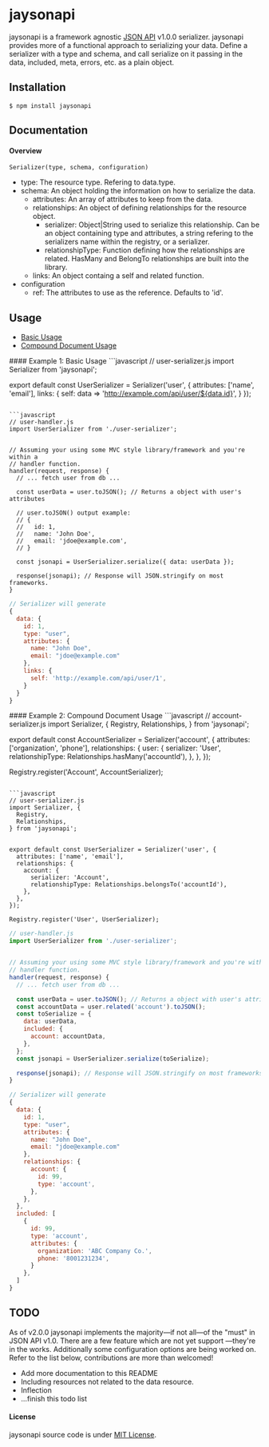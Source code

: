 # jaysonapi
jaysonapi is a framework agnostic [JSON API](http://jsonapi.org/) v1.0.0 serializer.
jaysonapi provides more of a functional approach to serializing your data.
Define a serializer with a type and schema, and call serialize on it passing in
the data, included, meta, errors, etc. as a plain object.

## Installation
`$ npm install jaysonapi`

## Documentation

#### Overview
`Serializer(type, schema, configuration)`
- type: The resource type. Refering to data.type.
- schema: An object holding the information on how to serialize the data.
  - attributes: An array of attributes to keep from the data.
  - relationships: An object of defining relationships for the resource object.
    - serializer: Object|String used to serialize this relationship. Can be an
                object containing type and attributes, a string refering to the
                serializers name within the registry, or a serializer.
    - relationshipType: Function defining how the relationships are related.
                      HasMany and BelongTo relationships are built into the
                      library.
  - links: An object containg a self and related function.
- configuration
  - ref: The attributes to use as the reference. Defaults to 'id'.

## Usage
- [Basic Usage](#basic-usage)
- [Compound Document Usage](#compound-document-usage)

<a name="basic-usage" />
#### Example 1: Basic Usage
```javascript
// user-serializer.js
import Serializer from 'jaysonapi';


export default const UserSerializer = Serializer('user', {
  attributes: ['name', 'email'],
  links: {
    self: data => 'http://example.com/api/user/${data.id}',
  }
});
```

```javascript
// user-handler.js
import UserSerializer from './user-serializer';


// Assuming your using some MVC style library/framework and you're within a
// handler function.
handler(request, response) {
  // ... fetch user from db ...

  const userData = user.toJSON(); // Returns a object with user's attributes

  // user.toJSON() output example:
  // {
  //   id: 1,
  //   name: 'John Doe',
  //   email: 'jdoe@example.com',
  // }

  const jsonapi = UserSerializer.serialize({ data: userData });

  response(jsonapi); // Response will JSON.stringify on most frameworks.
}
```

```javascript
// Serializer will generate
{
  data: {
    id: 1,
    type: "user",
    attributes: {
      name: "John Doe",
      email: "jdoe@example.com"
    },
    links: {
      self: 'http://example.com/api/user/1',
    }
  }
}
```

<a name="compound-document-usage" />
#### Example 2: Compound Document Usage
```javascript
// account-serializer.js
import Serializer, {
  Registry,
  Relationships,
} from 'jaysonapi';


export default const AccountSerializer = Serializer('account', {
  attributes: ['organization', 'phone'],
  relationships: {
    user: {
      serializer: 'User',
      relationshipType: Relationships.hasMany('accountId'),
    },
  },
});

Registry.register('Account', AccountSerializer);
```

```javascript
// user-serializer.js
import Serializer, {
  Registry,
  Relationships,
} from 'jaysonapi';


export default const UserSerializer = Serializer('user', {
  attributes: ['name', 'email'],
  relationships: {
    account: {
      serializer: 'Account',
      relationshipType: Relationships.belongsTo('accountId'),
    },
  },
});

Registry.register('User', UserSerializer);
```

```javascript
// user-handler.js
import UserSerializer from './user-serializer';


// Assuming your using some MVC style library/framework and you're within a
// handler function.
handler(request, response) {
  // ... fetch user from db ...

  const userData = user.toJSON(); // Returns a object with user's attributes
  const accountData = user.related('account').toJSON();
  const toSerialize = {
    data: userData,
    included: {
      account: accountData,
    },
  };
  const jsonapi = UserSerializer.serialize(toSerialize);

  response(jsonapi); // Response will JSON.stringify on most frameworks.
}
```

```javascript
// Serializer will generate
{
  data: {
    id: 1,
    type: "user",
    attributes: {
      name: "John Doe",
      email: "jdoe@example.com"
    },
    relationships: {
      account: {
        id: 99,
        type: 'account',
      },
    },
  },
  included: [
    {
      id: 99,
      type: 'account',
      attributes: {
        organization: 'ABC Company Co.',
        phone: '8001231234',
      }
    },
  ]
}
```

## TODO
As of v2.0.0 jaysonapi implements the majority&mdash;if not all&mdash;of the
"must" in JSON API v1.0. There are a few feature which are not yet support
&mdash;they're in the works. Additionally some configuration options are being
worked on. Refer to the list below, contributions are more than welcomed!

- Add more documentation to this README
- Including resources not related to the data resource.
- Inflection
- ...finish this todo list

#### License
jaysonapi source code is under [MIT License](https://github.com/digia/jaysonapi/blob/master/LICENSE).

